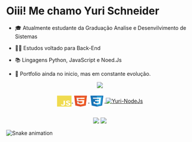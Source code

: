 # Oiii! Me chamo Yuri Schneider

- 🎓 Atualmente estudante da Graduação Analise e Desenvilvimento de Sistemas
- 👨‍💻 Estudos voltado para Back-End
- 📚 Lingagens Python, JavaScript e Noed.Js

- 📑 Portfolio ainda no inicio, mas em constante evolução.

<div align="center">
  <a href="https://github.com/yrvschneider">
  <img height="180em" src="https://github-readme-stats.vercel.app/api?username=yrvschneider&show_icons=true&theme=dracula&include_all_commits=true&count_private=true"/>
</div>
<div style="display: inline_block" align="center"><br>
  <img align="center" alt="Yuri-Js" height="30" width="40" src="https://raw.githubusercontent.com/devicons/devicon/master/icons/javascript/javascript-plain.svg">
  <img align="center" alt="Yuri-HTML" height="30" width="40" src="https://raw.githubusercontent.com/devicons/devicon/master/icons/html5/html5-original.svg">
  <img align="center" alt="Yuri-CSS" height="30" width="40" src="https://raw.githubusercontent.com/devicons/devicon/master/icons/css3/css3-original.svg">
  <img align="center" alt="Yuri-NodeJs" height="30" width="40" src="https://cdn.jsdelivr.net/gh/devicons/devicon/icons/nodejs/nodejs-original.svg">
</div>

  ##
  
 <div align="center">
  <a href = "mailto:yrvschneider@gmail.com"><img src="https://img.shields.io/badge/-Gmail-%23333?style=for-the-badge&logo=gmail&logoColor=white" target="_blank"></a>
  <a href="https://www.linkedin.com/in/yrvschneider" target="_blank"><img src="https://img.shields.io/badge/-LinkedIn-%230077B5?style=for-the-badge&logo=linkedin&logoColor=white" target="_blank"></a> 
 </div>

![Snake animation](https://github.com/yrvschneider/yrvschneider/blob/output/github-contribution-grid-snake.svg)
